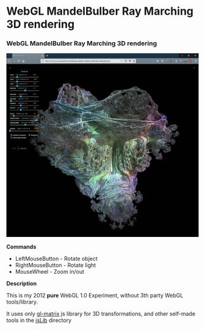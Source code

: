 # WebGL MandelBulber Ray Marching 3D rendering

### WebGL MandelBulber Ray Marching 3D rendering 


![](https://raw.githubusercontent.com/BrutPitt/wglMandelBulber/master/screenShots/mbulb.jpg)

**Commands**
- LeftMouseButton - Rotate object
- RightMouseButton - Rotate light
- MouseWheel - Zoom in/out

**Description**

This is my 2012 **pure** WebGL 1.0 Experiment, without 3th party WebGL tools/library.

It uses only [gl-matrix](https://github.com/toji/gl-matrix) js library for 3D transformations, and other self-made tools in the [jsLib](https://github.com/BrutPitt/wglMandelBulber/tree/master/jsLib) directory

